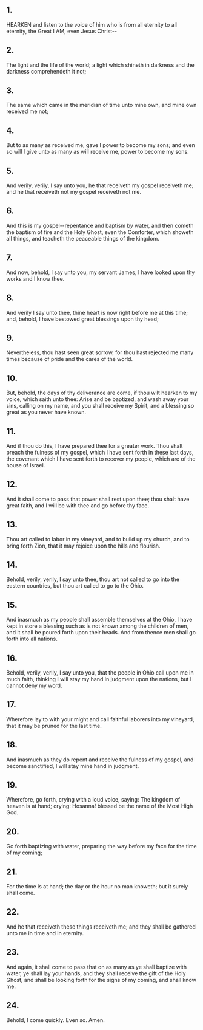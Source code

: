 ## 1.
HEARKEN and listen to the voice of him who is from all eternity to all eternity, the Great I AM, even Jesus Christ--
## 2.
The light and the life of the world; a light which shineth in darkness and the darkness comprehendeth it not;
## 3.
The same which came in the meridian of time unto mine own, and mine own received me not;
## 4.
But to as many as received me, gave I power to become my sons; and even so will I give unto as many as will receive me, power to become my sons.
## 5.
And verily, verily, I say unto you, he that receiveth my gospel receiveth me; and he that receiveth not my gospel receiveth not me.
## 6.
And this is my gospel--repentance and baptism by water, and then cometh the baptism of fire and the Holy Ghost, even the Comforter, which showeth all things, and teacheth the peaceable things of the kingdom.
## 7.
And now, behold, I say unto you, my servant James, I have looked upon thy works and I know thee.
## 8.
And verily I say unto thee, thine heart is now right before me at this time; and, behold, I have bestowed great blessings upon thy head;
## 9.
Nevertheless, thou hast seen great sorrow, for thou hast rejected me many times because of pride and the cares of the world.
## 10.
But, behold, the days of thy deliverance are come, if thou wilt hearken to my voice, which saith unto thee: Arise and be baptized, and wash away your sins, calling on my name, and you shall receive my Spirit, and a blessing so great as you never have known.
## 11.
And if thou do this, I have prepared thee for a greater work. Thou shalt preach the fulness of my gospel, which I have sent forth in these last days, the covenant which I have sent forth to recover my people, which are of the house of Israel.
## 12.
And it shall come to pass that power shall rest upon thee; thou shalt have great faith, and I will be with thee and go before thy face.
## 13.
Thou art called to labor in my vineyard, and to build up my church, and to bring forth Zion, that it may rejoice upon the hills and flourish.
## 14.
Behold, verily, verily, I say unto thee, thou art not called to go into the eastern countries, but thou art called to go to the Ohio.
## 15.
And inasmuch as my people shall assemble themselves at the Ohio, I have kept in store a blessing such as is not known among the children of men, and it shall be poured forth upon their heads. And from thence men shall go forth into all nations.
## 16.
Behold, verily, verily, I say unto you, that the people in Ohio call upon me in much faith, thinking I will stay my hand in judgment upon the nations, but I cannot deny my word.
## 17.
Wherefore lay to with your might and call faithful laborers into my vineyard, that it may be pruned for the last time.
## 18.
And inasmuch as they do repent and receive the fulness of my gospel, and become sanctified, I will stay mine hand in judgment.
## 19.
Wherefore, go forth, crying with a loud voice, saying: The kingdom of heaven is at hand; crying: Hosanna! blessed be the name of the Most High God.
## 20.
Go forth baptizing with water, preparing the way before my face for the time of my coming;
## 21.
For the time is at hand; the day or the hour no man knoweth; but it surely shall come.
## 22.
And he that receiveth these things receiveth me; and they shall be gathered unto me in time and in eternity.
## 23.
And again, it shall come to pass that on as many as ye shall baptize with water, ye shall lay your hands, and they shall receive the gift of the Holy Ghost, and shall be looking forth for the signs of my coming, and shall know me.
## 24.
Behold, I come quickly. Even so. Amen.
